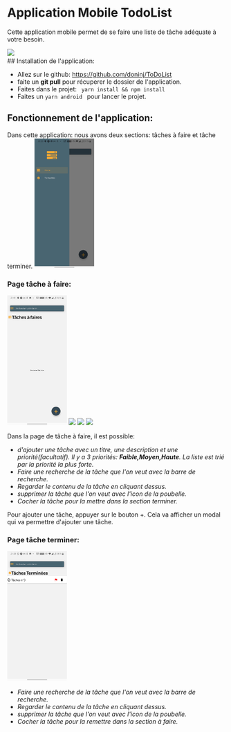 # Application Mobile TodoList
Cette application mobile permet de se faire une liste de tâche adéquate à votre besoin.
<div>
<img src="./imagesDocumentation/liste_tâches.jpg" height="300px">
</div>
## Installation de l'application:

* Allez sur le github: https://github.com/doninj/ToDoList
* faite un **git pull** pour récuperer le dossier de l'application.
* Faites dans le projet:  ``` yarn install && npm install```
* Faites un ```yarn android ``` pour lancer le projet.

## Fonctionnement de l'application:

Dans cette application: nous avons deux sections: tâches à faire et tâche terminer. 
<img src="./imagesDocumentation/menu.jpg" height="300px">

### Page tâche à faire:

<div flex="1">
<img src="./imagesDocumentation/PageD'accueil.jpg"  margin-right="300px" height="300px">
<img src="./imagesDocumentation/tâche_1.jpg" height="300px">
<img src="./imagesDocumentation/liste_tâches.jpg" height="300px">
<img src="./imagesDocumentation/tâches_3.jpg" height="300px">
</div>

Dans la page de tâche à faire, il est possible:
* _d'ajouter une tâche avec un titre, une description et une priorité(facultatif). Il y a 3 priorités: **Faible,Moyen,Haute**. La liste est trié par la priorité la plus forte._
* _Faire une recherche de la tâche que l'on veut avec la barre de recherche._
* _Regarder le contenu de la tâche en cliquant dessus._
* _supprimer la tâche que l'on veut avec l'icon de la poubelle._
* _Cocher la tâche pour la mettre dans la section terminer._

Pour ajouter une tâche, appuyer sur le bouton +. Cela va afficher un modal qui va permettre d'ajouter une tâche.
### Page tâche terminer:
<div flex="1">
<img src="./imagesDocumentation/tâches_terminé.jpg" height="300px">
</div>

* _Faire une recherche de la tâche que l'on veut avec la barre de recherche._
* _Regarder le contenu de la tâche en cliquant dessus._
* _supprimer la tâche que l'on veut avec l'icon de la poubelle._
* _Cocher la tâche pour la remettre dans la section à faire._


  


